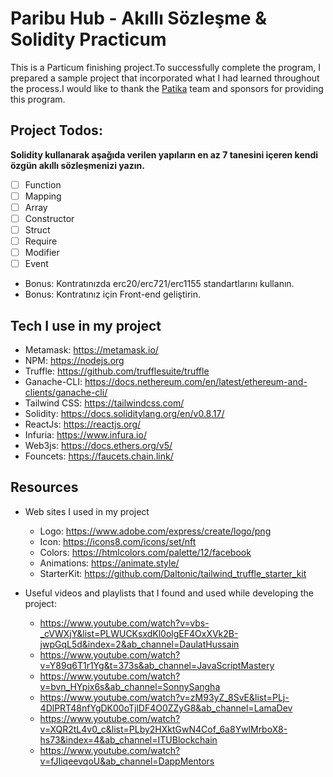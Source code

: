 # Paribu Hub - Akıllı Sözleşme & Solidity Practicum

This is a Particum finishing project.To successfully complete the program, I prepared a sample project that incorporated what I had learned throughout the process.I would like to thank the [Patika](https://https://www.patika.dev/tr) team and sponsors for providing this program.

## Project Todos:

**Solidity kullanarak aşağıda verilen yapıların en az 7 tanesini içeren kendi özgün akıllı sözleşmenizi yazın.**

- [ ] Function
- [ ] Mapping
- [ ] Array
- [ ] Constructor
- [ ] Struct
- [ ] Require
- [ ] Modifier
- [ ] Event

- Bonus: Kontratınızda erc20/erc721/erc1155 standartlarını kullanın.
- Bonus: Kontratınız için Front-end geliştirin.

## Tech I use in my project

- Metamask: https://metamask.io/
- NPM: https://nodejs.org
- Truffle: https://github.com/trufflesuite/truffle
- Ganache-CLI: https://docs.nethereum.com/en/latest/ethereum-and-clients/ganache-cli/
- Tailwind CSS: https://tailwindcss.com/
- Solidity: https://docs.soliditylang.org/en/v0.8.17/
- ReactJs: https://reactjs.org/
- Infuria: https://www.infura.io/
- Web3js: https://docs.ethers.org/v5/
- Founcets: https://faucets.chain.link/

## Resources

- Web sites I used in my project

  - Logo: https://www.adobe.com/express/create/logo/png
  - Icon: https://icons8.com/icons/set/nft
  - Colors: https://htmlcolors.com/palette/12/facebook
  - Animations: https://animate.style/
  - StarterKit: https://github.com/Daltonic/tailwind_truffle_starter_kit

- Useful videos and playlists that I found and used while developing the project:

  - https://www.youtube.com/watch?v=vbs-_cVWXjY&list=PLWUCKsxdKl0olgEF4OxXVk2B-jwpGqL5d&index=2&ab_channel=DaulatHussain
  - https://www.youtube.com/watch?v=Y89q6T1r1Yg&t=373s&ab_channel=JavaScriptMastery
  - https://www.youtube.com/watch?v=bvn_HYpix6s&ab_channel=SonnySangha
  - https://www.youtube.com/watch?v=zM93yZ_8SvE&list=PLj-4DlPRT48nfYgDK00oTjlDF4O0ZZyG8&ab_channel=LamaDev
  - https://www.youtube.com/watch?v=XQR2tL4v0_c&list=PLby2HXktGwN4Cof_6a8YwlMrboX8-hs73&index=4&ab_channel=ITUBlockchain
  - https://www.youtube.com/watch?v=fJIiqeevqoU&ab_channel=DappMentors
